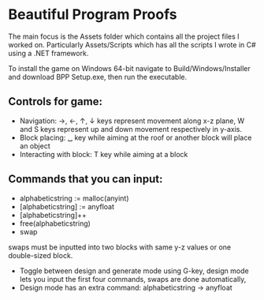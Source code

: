 # Beautiful Program Proofs

The main focus is the Assets folder which contains all the project files I worked on. Particularly Assets/Scripts which has all the scripts I wrote in C# using a .NET framework.

To install the game on Windows 64-bit navigate to Build/Windows/Installer and download BPP Setup.exe, then run the executable.

## Controls for game:
- Navigation: →, ←, ↑, ↓ keys represent movement along x-z plane, W and S keys represent up and down movement respectively in y-axis.
- Block placing: ␣ key while aiming at the roof or another block will place an object
- Interacting with block: T key while aiming at a block

## Commands that you can input:
- alphabeticstring := malloc(anyint)
- [alphabeticstring] := anyfloat
- [alphabeticstring]++
- free(alphabeticstring)
- swap

swaps must be inputted into two blocks with same y-z values or one double-sized block.
- Toggle between design and generate mode using G-key, design mode lets you input the first four commands, swaps are done automatically,
- Design mode has an extra command: alphabeticstring -> anyfloat
